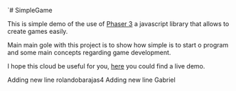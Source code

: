 
`# SimpleGame

This is simple demo of the use of [Phaser 3](https://phaser.io/phaser3) a
javascript library that allows to create games easily.

Main main gole with this project is to show how simple is to start o program and
some main concepts regarding game development.

I hope this cloud be useful for you, [here](https://victorcabello.github.io/SimpleGame/) you could find a live demo.

Adding new line rolandobarajas4
Adding new line Gabriel
